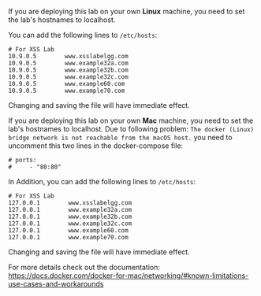 If you are deploying this lab on your own **Linux** machine, you need to set the lab's hostnames to localhost.

You can add the following lines to `/etc/hosts`:
```
# For XSS Lab
10.9.0.5        www.xsslabelgg.com
10.9.0.5        www.example32a.com
10.9.0.5        www.example32b.com
10.9.0.5        www.example32c.com
10.9.0.5        www.example60.com
10.9.0.5        www.example70.com
```

Changing and saving the file will have immediate effect.

If you are deploying this lab on your own **Mac** machine, you need to set the lab's hostnames to localhost.
Due to following problem: 
`The docker (Linux) bridge network is not reachable from the macOS host.`
you need to uncomment this two lines in the docker-compose file: 

```
# ports:
#     - "80:80"
```
In Addition, you can add the following lines to `/etc/hosts`:
```
# For XSS Lab
127.0.0.1        www.xsslabelgg.com
127.0.0.1        www.example32a.com
127.0.0.1        www.example32b.com
127.0.0.1        www.example32c.com
127.0.0.1        www.example60.com
127.0.0.1        www.example70.com
```
Changing and saving the file will have immediate effect.

For more details check out the documentation: https://docs.docker.com/docker-for-mac/networking/#known-limitations-use-cases-and-workarounds 